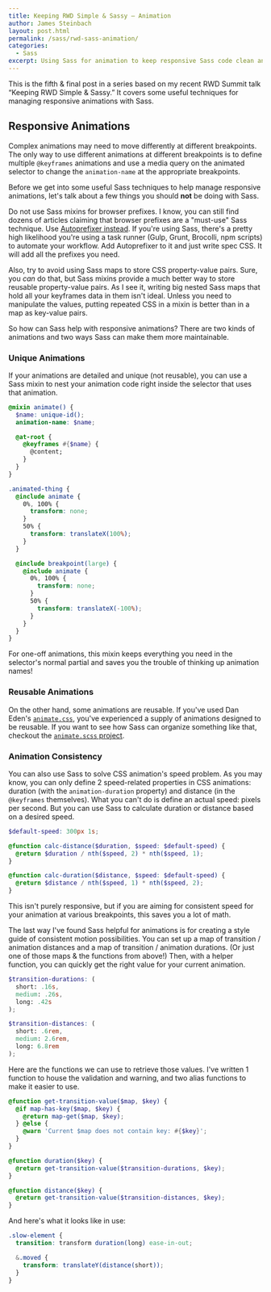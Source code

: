 ```yaml
---
title: Keeping RWD Simple & Sassy – Animation
author: James Steinbach
layout: post.html
permalink: /sass/rwd-sass-animation/
categories:
  - Sass
excerpt: Using Sass for animation to keep responsive Sass code clean and maintainable.
---
```


This is the fifth & final post in a series based on my recent RWD Summit talk “Keeping RWD Simple & Sassy.” It covers some useful techniques for managing responsive animations with Sass.

## Responsive Animations

Complex animations may need to move differently at different breakpoints. The only way to use different animations at different breakpoints is to define multiple `@keyframes` animations and use a media query on the animated selector to change the `animation-name` at the appropriate breakpoints.

Before we get into some useful Sass techniques to help manage responsive animations, let's talk about a few things you should **not** be doing with Sass.

Do not use Sass mixins for browser prefixes. I know, you can still find dozens of articles claiming that browser prefixes are a "must-use" Sass technique. Use [Autoprefixer instead](http://jds.li/autoprefix). If you're using Sass, there's a pretty high likelihood you're using a task runner (Gulp, Grunt, Brocolli, npm scripts) to automate your workflow. Add Autoprefixer to it and just write spec CSS. It will add all the prefixes you need.

Also, try to avoid using Sass maps to store CSS property-value pairs. Sure, you *can* do that, but Sass mixins provide a much better way to store reusable property-value pairs. As I see it, writing big nested Sass maps that hold all your keyframes data in them isn't ideal. Unless you need to manipulate the values, putting repeated CSS in a mixin is better than in a map as key-value pairs.

So how can Sass help with responsive animations? There are two kinds of animations and two ways Sass can make them more maintainable.

### Unique Animations

If your animations are detailed and unique (not reusable), you can use a Sass mixin to nest your animation code right inside the selector that uses that animation.

```scss
@mixin animate() {
  $name: unique-id();
  animation-name: $name;

  @at-root {
    @keyframes #{$name} {
      @content;
    }
  }
}

.animated-thing {
  @include animate {
    0%, 100% {
      transform: none;
    }
    50% {
      transform: translateX(100%);
    }
  }

  @include breakpoint(large) {
    @include animate {
      0%, 100% {
        transform: none;
      }
      50% {
        transform: translateX(-100%);
      }
    }
  }
}
```

For one-off animations, this mixin keeps everything you need in the selector's normal partial and saves you the trouble of thinking up animation names!

### Reusable Animations

On the other hand, some animations are reusable. If you've used Dan Eden's [`animate.css`](http://jds.li/animcss), you've experienced a supply of animations designed to be reusable. If you want to see how Sass can organize something like that, checkout the [`animate.scss` project](http://jds.li/animsass).

### Animation Consistency

You can also use Sass to solve CSS animation's speed problem. As you may know, you can only define 2 speed-related properties in CSS animations: duration (with the `animation-duration` property) and distance (in the `@keyframes` themselves). What you can't do is define an actual speed: pixels per second. But you can use Sass to calculate duration or distance based on a desired speed.

```scss
$default-speed: 300px 1s;

@function calc-distance($duration, $speed: $default-speed) {
  @return $duration / nth($speed, 2) * nth($speed, 1);
}

@function calc-duration($distance, $speed: $default-speed) {
  @return $distance / nth($speed, 1) * nth($speed, 2);
}
```

This isn't purely responsive, but if you are aiming for consistent speed for your animation at various breakpoints, this saves you a lot of math.

The last way I've found Sass helpful for animations is for creating a style guide of consistent motion possibilities. You can set up a map of transition / animation distances and a map of transition / animation durations. (Or just one of those maps & the functions from above!) Then, with a helper function, you can quickly get the right value for your current animation.

```scss
$transition-durations: (
  short: .16s,
  medium: .26s,
  long: .42s
);

$transition-distances: (
  short: .6rem,
  medium: 2.6rem,
  long: 6.8rem
);
```

Here are the functions we can use to retrieve those values. I've written 1 function to house the validation and warning, and two alias functions to make it easier to use.

```scss
@function get-transition-value($map, $key) {
  @if map-has-key($map, $key) {
    @return map-get($map, $key);
  } @else {
    @warn 'Current $map does not contain key: #{$key}';
  }
}

@function duration($key) {
  @return get-transition-value($transition-durations, $key);
}

@function distance($key) {
  @return get-transition-value($transition-distances, $key);
}
```

And here's what it looks like in use:

```scss
.slow-element {
  transition: transform duration(long) ease-in-out;

  &.moved {
    transform: translateY(distance(short));
  }
}
```
